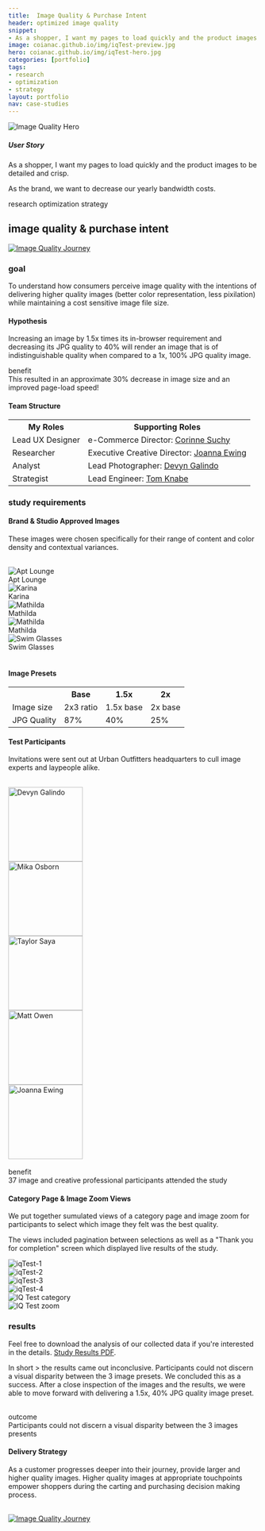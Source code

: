 ```yaml
---
title:  Image Quality & Purchase Intent
header: optimized image quality
snippet: 
- As a shopper, I want my pages to load quickly and the product images to be detailed and crisp.
image: coianac.github.io/img/iqTest-preview.jpg
hero: coianac.github.io/img/iqTest-hero.jpg
categories: [portfolio]
tags: 
- research
- optimization
- strategy
layout: portfolio
nav: case-studies
---
```


<div class ="w3-row break-50">
	<div class="w3-col w3-container m1">
	</div>
	<div class="w3-col w3-container m10">
		<img src="https://coianac.github.io/img/iqTest-Hero.jpg" alt="Image Quality Hero">
	</div>
	<div class="w3-col w3-container m1">
	</div>
</div>

<div class ="w3-row">
<div class ="w3-row block-head"> 
  <div class="w3-col w3-container m1">
  </div>
    <div class="w3-col w3-container m10">
        <h5>User Story</h5>
		<p>As a shopper, I want my pages to load quickly and the product images to be detailed and crisp.</p>
		<p>As the brand, we want to decrease our yearly bandwidth costs.</p>
      </div>
      <div class="w3-col w3-container m1">
      </div>
    </div>

<div class="w3-row"> 
  <div class="w3-col w3-container m1">
  </div>
    <div class="w3-col w3-container m10">
	<pill>research</pill>
	<pill>optimization</pill>
	<pill>strategy</pill>
      </div>
      <div class="w3-col w3-container m1">
      </div>
</div>

<div class="w3-row">
	<div class="w3-col w3-container m1 ">
	     </div>
	<div class="w3-col w3-container m10">
		<h2>image quality & purchase intent</h2>
			<a target="_blank" href="https://coianac.github.io/img/imgQualJourney.jpg">
			<img src="https://coianac.github.io/img/imgQualJourney.jpg" alt="Image Quality Journey">
			</a>
	</div>
	<div class="w3-col w3-container m1">
	</div>
</div>	

<div class ="w3-row break-30"> 
  <div class="w3-col w3-container m1">
  </div>
    <div class="w3-col w3-container m10">
	<h3>goal</h3>
	<p>To understand how consumers perceive image quality with the intentions of delivering higher quality images (better color representation, less pixilation) while maintaining a cost sensitive image file size.</p>
	<h4>Hypothesis</h4>
	<p>Increasing an image by 1.5x times its in-browser requirement and decreasing its JPG quality to 40% will render an image that is of indistinguishable quality when compared to a 1x, 100% JPG quality image.</p>
	</div>
	<div class="w3-col w3-container m1">
  	</div>
  </div>

<div class ="w3-row blockquote"> 
  <div class="w3-col w3-container m1">
  </div>
    <div class="w3-col w3-container m10">	
	<label-1-white>benefit</label-1-white><br>
	<blockquote-txt>This resulted in an approximate 30% decrease in image size and an improved page-load speed!</blockquote-txt>
	</div>
	<div class="w3-col w3-container m1">
  </div>
</div>
<div class ="w3-row blockquote-border break-30">
</div> 

<div class ="w3-row"> 
  <div class="w3-col w3-container m1">
  </div>
    <div class="w3-col w3-container m10">
	<h4>Team Structure</h4>
	<table>
  <tr>
    <th>My Roles</th>
    <th>Supporting Roles</th>
  </tr>
  <tr>
    <td>Lead UX Designer</td>
    <td>e-Commerce Director: <a href="https://www.linkedin.com/in/corinne-suchy-b06bab4/?originalSubdomain=ukExecutive">Corinne Suchy</a> </td>
  </tr>
  <tr>
    <td>Researcher</td>
    <td>Executive Creative Director: <a href="http://www.joanna-ewing.com/">Joanna Ewing</a></td>
  </tr>
  <tr>
    <td>Analyst</td>
  	<td>Lead Photographer: <a href="http://devyngalindo.com/">Devyn Galindo</a></td>
  </tr>
  <tr>
    <td>Strategist</td>
	  <td>Lead Engineer: <a href="https://tomknabe.com/">Tom Knabe</a></td>
  </tr>
</table>
<h3>study requirements</h3>
<h4>Brand & Studio Approved Images</h4>
<p>These images were chosen specifically for their range of content and color density and contextual variances.</p>
</div>
<div class="w3-col w3-container m1">
</div>
</div>
<br>
<div class ="w3-row"> 
	<div class="w3-col w3-container m1">
	</div>
	<div class="w3-col w3-container m10">
	<div class="responsive">
	<div class="gallery">
		<img src="http://images.urbanoutfitters.com/is/image/UrbanOutfitters/aptlounge?$medium$" alt="Apt Lounge">
	<div class="desc w3-white">Apt Lounge</div>
	</div>
	</div>
	<div class="responsive">
	<div class="gallery">
		<img src="http://images.urbanoutfitters.com/is/image/UrbanOutfitters/karinax45?$medium$" alt="Karina">
	<div class="desc w3-white">Karina</div>
	</div>
	</div>
	<div class="responsive">
	<div class="gallery">
		<img src="http://images.urbanoutfitters.com/is/image/UrbanOutfitters/matildax45?$medium$" alt="Mathilda">
	<div class="desc w3-white">Mathilda</div>
	</div>
	</div>
	<div class="responsive">
	<div class="gallery">
		<img src="http://images.urbanoutfitters.com/is/image/UrbanOutfitters/MathildaYellow?$medium$" alt="Mathilda">
	<div class="desc w3-white">Mathilda</div>
	</div>
	</div>
	<div class="responsive">
	<div class="gallery">
		<img src="http://images.urbanoutfitters.com/is/image/UrbanOutfitters/swimglasses?$medium$" alt="Swim Glasses">
	<div class="desc w3-white">Swim Glasses</div>
	</div>
	</div>
	<div class="clearfix"></div>
	</div>
	<div class="w3-col w3-container m1">
	</div>
</div>
<br>
<div class ="w3-row"> 
	<div class="w3-col w3-container m1">
  	</div>
    	<div class="w3-col w3-container m10">
		<h4>Image Presets</h4>
 		<table>
			<tr>
			<th></th>
			<th>Base</th>
			<th>1.5x</th>
			<th>2x</th>
			</tr>
			<tr>
			<td>Image size</td>
			<td>2x3 ratio</td>
			<td>1.5x base</td>
			<td>2x base</td>
			</tr>
  			<tr>
			<td>JPG Quality</td>
			<td>87%</td>
			<td>40%</td>
			<td>25%</td>
	  		</tr>
	 	</table>
 		<h4>Test Participants</h4>
		<p>Invitations were sent out at Urban Outfitters headquarters to cull image experts and laypeople alike.</p>
	</div>
 	<div class="w3-col w3-container m1">
	</div>
 </div>
<br>
<div class="w3-row">
	<div class="w3-col w3-container m1">
		    </div>
		    <div class="w3-col w3-container m10">
			<div class="responsive">
			<img class="img-round" width="150px" src="https://coianac.github.io/img/devynGalindo-rnd.jpg" alt="Devyn Galindo">
			</div>
			<div class="responsive">
			<img class="img-round" width="150px" src="https://coianac.github.io/img/mikaOsborn-rnd.jpg" alt="Mika Osborn">
			</div>
			<div class="responsive">
			<img class="img-round" width="150px" src="https://coianac.github.io/img/taylorSaya-rnd.jpg" alt="Taylor Saya">
			</div>
			<div class="responsive">
			<img class="img-round" width="150px" src="https://coianac.github.io/img/mattOwen-rnd.jpg" alt="Matt Owen">
			</div>
			<div class="responsive">
			<img class="img-round" width="150px" src="https://coianac.github.io/img/joannaEwing2-rnd.jpg" alt="Joanna Ewing">
			</div>
			<div class="clearfix"></div>
	</div>
	<div class="w3-col w3-container m1">
    	</div>
</div>

<br>

<div class ="w3-row blockquote"> 
  <div class="w3-col w3-container m1">
  </div>
    <div class="w3-col w3-container m10">	
	<label-1-white>benefit</label-1-white><br>
	<blockquote-txt>37 image and creative professional participants attended the study</blockquote-txt>
	</div>
	<div class="w3-col w3-container m1">
  </div>
</div>
<div class ="w3-row blockquote-border break-30">
</div> 

<div class="w3-row">
	<div class="w3-col w3-container m1">
	</div>
	<div class="w3-col w3-container m10">
		<h4>Category Page & Image Zoom Views</h4>
		<p>We put together sumulated views of a category page and image zoom for participants to select which image they felt was the best quality.</p>
		<p>The views included pagination between selections as well as a "Thank you for completion" screen which displayed live results of the study.</p>
	</div>
	<div class="w3-col w3-container m1">
	</div>
</div>
			
<div class="block">
<div class="w3-row">
	<div class="w3-col w3-container m1">
	</div>
	<div class="w3-col w3-container m10">
		<div class="responsive4">
			<div class="gallery">
			<img src="https://coianac.github.io/img/iqTest-1.jpg" alt="iqTest-1">
			</div>
			</div>
			<div class="responsive4">
			<div class="gallery">
			<img src="https://coianac.github.io/img/iqTest-2.jpg" alt="iqTest-2">
			</div>
			</div>
			<div class="responsive4">
			<div class="gallery">
			<img src="https://coianac.github.io/img/iqTest-3.jpg" alt="iqTest-3">
			</div>
			</div>
			<div class="responsive4">
			<div class="gallery">
			<img src="https://coianac.github.io/img/iqTest-4.jpg" alt="iqTest-4">
			</div>
			</div>
			<div class="clearfix"></div>
	</div>
	<div class="w3-col w3-container m1">
	</div>
</div>
<div class="w3-row">
	<div class="w3-col w3-container m1">
    	</div>
	<div class="w3-col w3-container m10">
		<div class="responsive2">
		<div class="gallery">
		<img src="https://coianac.github.io/img/iqTest-2a.jpg" alt="IQ Test category">
		</div>
		</div>
		<div class="responsive2">
		<div class="gallery">
		<img src="https://coianac.github.io/img/iqTest-3a.jpg" alt="IQ Test zoom">
		</div>
		</div>
	</div>
	<div class="w3-col w3-container m1">
	</div>
</div>
</div>

<div class="w3-row">
	<div class="w3-col w3-container m1">
	</div>
	<div class="w3-col w3-container m10">
		<h3>results</h3>
		<p>Feel free to download the analysis of our collected data if you're interested in the details. <a href="https://coianac.github.io/img/Study Results_1.1.pdf">Study Results PDF</a>.</p>
		<p>In short > the results came out inconclusive. Participants could not discern a visual disparity between the 3 image presets. We concluded this as a success. After a close inspection of the images and the results, we were able to move forward with delivering a 1.5x, 40% JPG quality image preset.</p>
		</div>
	<div class="w3-col w3-container m1">
    	</div>
</div>

<br>

<div class ="w3-row blockquote"> 
  <div class="w3-col w3-container m1">
  </div>
    <div class="w3-col w3-container m10">	
    <label-1-white>outcome</label-1-white><br>
	<blockquote-txt>Participants could not discern a visual disparity between the 3 images presents</blockquote-txt>
	</div>
	<div class="w3-col w3-container m1">
  </div>
</div>
<div class ="w3-row blockquote-border break-30">
</div> 

<div class="w3-row">
	<div class="w3-col w3-container m1">
	</div>
	<div class="w3-col w3-container m10">
		<h4>Delivery Strategy</h4>
		<p>As a customer progresses deeper into their journey, provide larger and higher quality images. Higher quality images at appropriate touchpoints empower shoppers during the carting and purchasing decision making process.</p>
	</div>
	<div class="w3-col w3-container m1">
	</div>
</div>
<br>
<div class="w3-row">
	<div class="w3-col w3-container m1 ">
	     </div>
	<div class="w3-col w3-container m10">
			<a target="_blank" href="https://coianac.github.io/img/imgQualJourney.jpg">
			<img src="https://coianac.github.io/img/imgQualJourney.jpg" alt="Image Quality Journey">
			</a>
	</div>
	<div class="w3-col w3-container m1">
	</div>
</div>	
